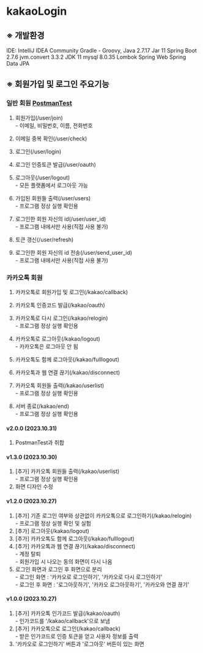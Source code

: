 # kakaoLogin

## ※ 개발환경
IDE: IntelliJ IDEA Community
Gradle - Groovy, Java 2.7.17
Jar 11
Spring Boot 2.7.6
jvm.convert 3.3.2
JDK 11
mysql 8.0.35
Lombok
Spring Web
Spring Data JPA

## ※ 회원가입 및 로그인 주요기능    
### 일반 회원 [PostmanTest](https://github.com/mearae/PostmanTest)
1. 회원가입(/user/join) <br>
  \- 이메일, 비밀번호, 이름, 전화번호

2. 이메일 중복 확인(/user/check)

3. 로그인(/user/login)

4. 로그인 인증토큰 발급(/user/oauth)

5. 로그아웃(/user/logout) <br>
  \- 모든 플랫폼에서 로그아웃 가능

6. 가입된 회원들 출력(/user/users) <br>
  \- 프로그램 정상 실행 확인용

7. 로그인한 회원 자신의 id(/user/user_id) <br>
  \- 프로그램 내에서만 사용(직접 사용 불가)

8. 토큰 갱신(/user/refresh)

9. 로그인한 회원 자신의 id 전송(/user/send_user_id) <br>
  \- 프로그램 내에서만 사용(직접 사용 불가)

### 카카오톡 회원
1. 카카오톡로 회원가입 및 로그인(/kakao/callback)

2. 카카오톡 인증코드 발급(/kakao/oauth)

3. 카카오톡로 다시 로그인(/kakao/relogin) <br>
  \- 프로그램 정상 실행 확인용

4. 카카오톡로 로그아웃(/kakao/logout) <br>
  \- 카카오톡은 로그아웃 안 됨

5. 카카오톡도 함께 로그아웃(/kakao/fulllogout)

6. 카카오톡과 웹 연결 끊기(/kakao/disconnect)

7. 카카오톡 회원들 출력(/kakao/userlist) <br>
  \- 프로그램 정상 실행 확인용

8. 서버 종료(/kakao/end) <br>
  \- 프로그램 정상 실행 확인용

#### v2.0.0 (2023.10.31)
1. PostmanTest과 취합

#### v1.3.0 (2023.10.30)
1. [추가] 카카오톡 회원들 출력(/kakao/userlist) <br>
  \- 프로그램 정상 실행 확인용
2. 화면 디자인 수정

#### v1.2.0 (2023.10.27)
1. [추가] 기존 로그인 여부와 상관없이 카카오톡으로 로그인하기(/kakao/relogin) <br>
  \- 프로그램 정상 실행 확인 및 실험
2. [추가] 로그아웃(/kakao/logout)
3. [추가] 카카오톡도 함께 로그아웃(/kakao/fulllogout)
4. [추가] 카카오톡과 웹 연결 끊기(/kakao/disconnect) <br>
  \- 계정 탈퇴 <br>
  \- 회원가입 시 나오는 동의 화면이 다시 나옴
5. 로그인 화면과 로그인 후 화면으로 분리 <br>
  \- 로그인 화면 : '카카오로 로그인하기', '카카오로 다시 로그인하기' <br>
  \- 로그인 후 화면 : '로그아웃하기', '카카오 로그아웃하기', '카카오와 연결 끊기'

#### v1.0.0 (2023.10.27)
1. [추가] 카카오톡 인가코드 발급(/kakao/oauth) <br>
  \- 인가코드를 '/kakao/callback'으로 보냄
2. [추가] 카카오톡으로 로그인(/kakao/callback) <br>
  \- 받은 인가코드로 인증 토큰을 얻고 사용자 정보를 출력
3. '카카오로 로그인하기' 버튼과 '로그아웃' 버튼이 있는 화면
